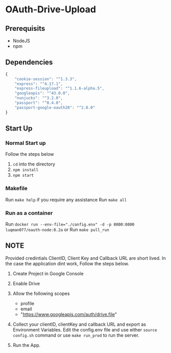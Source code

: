 # OAuth-Drive-Upload

## Prerequisits

* NodeJS
* npm

## Dependencies
```javascript
{
    "cookie-session": "^1.3.3",
    "express": "^4.17.1",
    "express-fileupload": "^1.1.6-alpha.5",
    "googleapis": "^43.0.0",
    "nunjucks": "^3.2.0",
    "passport": "^0.4.0",
    "passport-google-oauth20": "^2.0.0"
}
```
## Start Up

### Normal Start up

Follow the steps below

1. `cd` into the directory
2. `npm install`
3. `npm start`

### Makefile

Run `make help` if you require any assistance
Run `make all`

### Run as a container

Run `docker run --env-file="./config.env" -d -p 8000:8000 luqman077/oauth-node:0.2a`
or
Run `make pull_run`

## NOTE

Provided credintials ClientID, Client Key and Callback URL are short lived. In the case the application dint work, Follow the steps below.

1. Create Project in Google Console
2. Enable Drive
3. Allow the following scopes
   - profile
   - email
   - "https://www.googleapis.com/auth/drive.file"

4. Collect your clientID, clientKey and callback URL and export as Environment Variables.
   Edit the config.env file and use either `source config.sh` command or use `make run_prod` to run the server.
5. Run the App.
